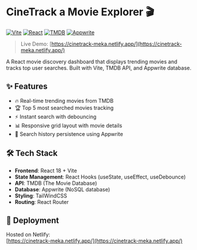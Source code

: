 # CineTrack a Movie Explorer 🎬

[![Vite](https://img.shields.io/badge/Vite-B73BFE?style=for-the-badge&logo=vite&logoColor=FFD62E)](https://vitejs.dev/)
[![React](https://img.shields.io/badge/React-20232A?style=for-the-badge&logo=react&logoColor=61DAFB)](https://reactjs.org/)
[![TMDB](https://img.shields.io/badge/TMDB-01D277?style=for-the-badge&logo=themoviedatabase&logoColor=white)](https://www.themoviedatabase.org/)
[![Appwrite](https://img.shields.io/badge/Appwrite-F02E65?style=for-the-badge&logo=appwrite&logoColor=white)](https://appwrite.io/)

> Live Demo: [https://cinetrack-meka.netlify.app/](https://cinetrack-meka.netlify.app/)

A React movie discovery dashboard that displays trending movies and tracks top user searches. Built with Vite, TMDB API, and Appwrite database.

## ✨ Features
- 🔥 Real-time trending movies from TMDB
- 🏆 Top 5 most searched movies tracking
- ⚡ Instant search with debouncing
- 📊 Responsive grid layout with movie details
- 💾 Search history persistence using Appwrite

## 🛠 Tech Stack
- **Frontend**: React 18 + Vite
- **State Management**: React Hooks (useState, useEffect, useDebounce)
- **API**: TMDB (The Movie Database)
- **Database**: Appwrite (NoSQL database)
- **Styling**: TailWindCSS
- **Routing**: React Router

## 🚀 Deployment
Hosted on Netlify:  
[https://cinetrack-meka.netlify.app/](https://cinetrack-meka.netlify.app/)
